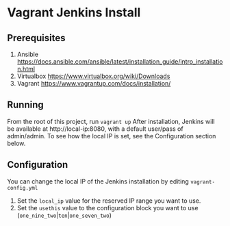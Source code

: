 # Vagrant Jenkins Install

## Prerequisites

1. Ansible https://docs.ansible.com/ansible/latest/installation_guide/intro_installation.html
2. Virtualbox https://www.virtualbox.org/wiki/Downloads
3. Vagrant https://www.vagrantup.com/docs/installation/

## Running

From the root of this project, run `vagrant up`
After installation, Jenkins will be available at http://local-ip:8080, with a default user/pass of admin/admin.
To see how the local IP is set, see the Configuration section below.


## Configuration

You can change the local IP of the Jenkins installation by editing `vagrant-config.yml`
1. Set the `local_ip` value for the reserved IP range you want to use.
2. Set the `usethis` value to the configuration block you want to use (`one_nine_two`|`ten`|`one_seven_two`)


